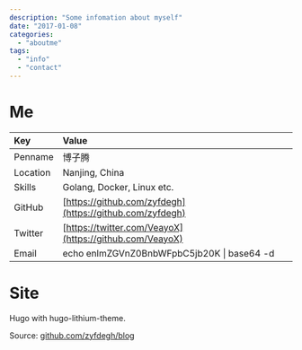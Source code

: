 ```yaml
---
description: "Some infomation about myself"
date: "2017-01-08"
categories:
  - "aboutme"
tags:
  - "info"
  - "contact"  
---
```


# Me

|Key|Value|
|:--|:--|
|Penname|博子腾|
|Location|Nanjing, China|
|Skills|Golang, Docker, Linux etc.|
|GitHub|[https://github.com/zyfdegh](https://github.com/zyfdegh)|
|Twitter|[https://twitter.com/VeayoX](https://github.com/VeayoX)|
|Email|echo enlmZGVnZ0BnbWFpbC5jb20K \| base64 -d|

# Site
Hugo with hugo-lithium-theme.

Source: [github.com/zyfdegh/blog][1]

[1]: https://github.com/zyfdegh/blog
